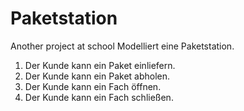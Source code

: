 # Paketstation
Another project at school 
Modelliert eine Paketstation.
1. Der Kunde kann ein Paket einliefern.
2. Der Kunde kann ein Paket abholen.
3. Der Kunde kann ein Fach öffnen.
4. Der Kunde kann ein Fach schließen.
